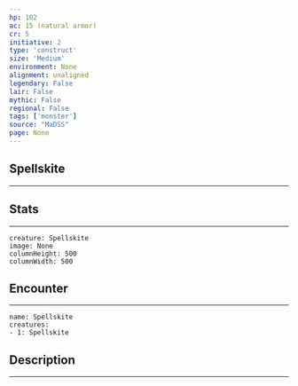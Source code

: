 ```yaml
---
hp: 102
ac: 15 (natural armor)
cr: 5
initiative: 2
type: 'construct'    
size: 'Medium'
environment: None
alignment: unaligned
legendary: False
lair: False
mythic: False
regional: False
tags: ['monster']
source: "MaDSS"
page: None
---
```


## Spellskite
---



## Stats
---

```statblock
creature: Spellskite
image: None
columnHeight: 500
columnWidth: 500
```

## Encounter
---

```encounter-table
name: Spellskite
creatures:
- 1: Spellskite
```

## Description
---




